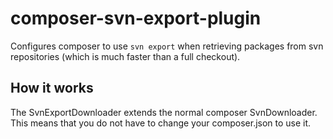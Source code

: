 # composer-svn-export-plugin
Configures composer to use `svn export` when retrieving packages from svn repositories (which is much faster than a full checkout).

## How it works
The SvnExportDownloader extends the normal composer SvnDownloader. This means that you do not have to change your composer.json to use it.
